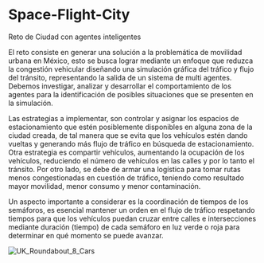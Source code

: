 # Space-Flight-City
Reto de Ciudad con agentes inteligentes

El reto consiste en generar una solución a la problemática de movilidad urbana en México, esto se busca lograr mediante un enfoque que reduzca la congestión vehicular diseñando una simulación gráfica del tráfico y flujo del tránsito, representando la salida de un sistema de multi agentes. Debemos investigar, analizar y desarrollar el comportamiento de los agentes para la identificación de posibles situaciones que se presenten en la simulación. 

Las estrategias a implementar, son controlar y asignar los espacios de estacionamiento que estén posiblemente disponibles en alguna zona de la ciudad creada, de tal manera que se evita que los vehículos estén dando vueltas y generando más flujo de tráfico en búsqueda de estacionamiento. Otra estrategia es compartir vehículos, aumentando la ocupación de los vehículos, reduciendo el número de vehículos en las calles y por lo tanto el tránsito. Por otro lado, se debe de armar una logística para tomar rutas menos congestionadas en cuestión de tráfico, teniendo como resultado mayor movilidad, menor consumo y menor contaminación.

Un aspecto importante a considerar es la coordinación de tiempos de los semáforos, es esencial mantener un orden en el flujo de tráfico respetando tiempos para que los vehículos puedan cruzar entre calles e intersecciones mediante duración (tiempo) de cada semáforo en luz verde o roja para determinar en qué momento se puede avanzar.

![UK_Roundabout_8_Cars](https://user-images.githubusercontent.com/70560259/202836895-03910971-0932-498d-ac6e-60e81b46723d.gif)
